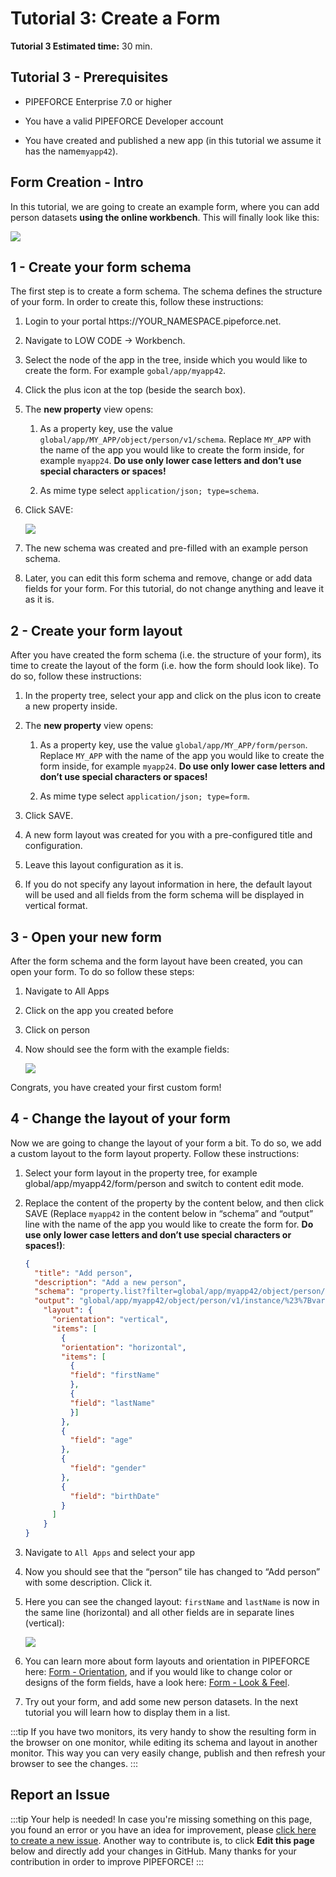 # Tutorial 3: Create a Form

**Tutorial 3 Estimated time:** 30 min.

## Tutorial 3 - Prerequisites

*   PIPEFORCE Enterprise 7.0 or higher
    
*   You have a valid PIPEFORCE Developer account
    
*   You have created and published a new app (in this tutorial we assume it has the name`myapp42`).

## Form Creation - Intro

In this tutorial, we are going to create an example form, where you can add person datasets **using the online workbench**. This will finally look like this:

![](../img/grafik-20210720-140139.png)

## 1 - Create your form schema

The first step is to create a form schema. The schema defines the structure of your form. In order to create this, follow these instructions:

1.  Login to your portal https://YOUR\_NAMESPACE.pipeforce.net.
    
2.  Navigate to LOW CODE → Workbench.
    
3.  Select the node of the app in the tree, inside which you would like to create the form. For example `gobal/app/myapp42`.
    
4.  Click the plus icon at the top (beside the search box).
    
5.  The **new property** view opens:
    
    1.  As a property key, use the value `global/app/MY_APP/object/person/v1/schema`. Replace `MY_APP` with the name of the app you would like to create the form inside, for example `myapp24`. **Do use only lower case letters and don’t use special characters or spaces!**
        
    2.  As mime type select `application/json; type=schema`.
        
6.  Click SAVE:  
    
    ![](../img/grafik-20210720-131608.png)
7.  The new schema was created and pre-filled with an example person schema.
    
8.  Later, you can edit this form schema and remove, change or add data fields for your form. For this tutorial, do not change anything and leave it as it is.
    

## 2 - Create your form layout

After you have created the form schema (i.e. the structure of your form), its time to create the layout of the form (i.e. how the form should look like). To do so, follow these instructions:

1.  In the property tree, select your app and click on the plus icon to create a new property inside.
    
2.  The **new property** view opens:
    
    1.  As a property key, use the value `global/app/MY_APP/form/person`. Replace `MY_APP` with the name of the app you would like to create the form inside, for example `myapp24`. **Do use only lower case letters and don’t use special characters or spaces!**
        
    2.  As mime type select `application/json; type=form`.
        
3.  Click SAVE.
    
4.  A new form layout was created for you with a pre-configured title and configuration.
    
5.  Leave this layout configuration as it is.
    
6.  If you do not specify any layout information in here, the default layout will be used and all fields from the form schema will be displayed in vertical format.
    

## 3 - Open your new form

After the form schema and the form layout have been created, you can open your form. To do so follow these steps:

1.  Navigate to All Apps
    
2.  Click on the app you created before
    
3.  Click on person
    
4.  Now should see the form with the example fields:  
    
    ![](../img/grafik-20210720-140250.png)

Congrats, you have created your first custom form!

## 4 - Change the layout of your form

Now we are going to change the layout of your form a bit. To do so, we add a custom layout to the form layout property. Follow these instructions:

1.  Select your form layout in the property tree, for example global/app/myapp42/form/person and switch to content edit mode.
    
2.  Replace the content of the property by the content below, and then click SAVE (Replace `myapp42` in the content below in “schema” and “output” line with the name of the app you would like to create the form for. **Do use only lower case letters and don’t use special characters or spaces!)**:
    
    ```json
    {
      "title": "Add person",
      "description": "Add a new person",
      "schema": "property.list?filter=global/app/myapp42/object/person/v1/schema",
      "output": "global/app/myapp42/object/person/v1/instance/%23%7Bvar.property.uuid%7D",
        "layout": {
          "orientation": "vertical",
          "items": [
            {
            "orientation": "horizontal",
            "items": [
              {
              "field": "firstName"
              },
              {
              "field": "lastName"
              }]
            },
            {
              "field": "age"
            },
            {
              "field": "gender"
            },
            {
              "field": "birthDate"
            }
          ]
        }
    }
    ```
    
3.  Navigate to `All Apps` and select your app
    
4.  Now you should see that the “person” tile has changed to “Add person” with some description. Click it.
    
5.  Here you can see the changed layout: `firstName` and `lastName` is now in the same line (horizontal) and all other fields are in separate lines (vertical):  
    
    ![](../img/grafik-20210720-140139.png)
6.  You can learn more about form layouts and orientation in PIPEFORCE here: [Form - Orientation](../guides/forms/forms-orientation), and if you would like to change color or designs of the form fields, have a look here: [Form - Look & Feel](../guides/forms/forms-lookandfeel).
    
7.  Try out your form, and add some new person datasets. In the next tutorial you will learn how to display them in a list.
    

:::tip 
If you have two monitors, its very handy to show the resulting form in the browser on one monitor, while editing its schema and layout in another monitor. This way you can very easily change, publish and then refresh your browser to see the changes.
:::

## Report an Issue
:::tip Your help is needed!
In case you're missing something on this page, you found an error or you have an idea for improvement, please [click here to create a new issue](https://github.com/pipeforce/pipeforce.github.io/issues/new). Another way to contribute is, to click **Edit this page** below and directly add your changes in GitHub. Many thanks for your contribution in order to improve PIPEFORCE!
:::
